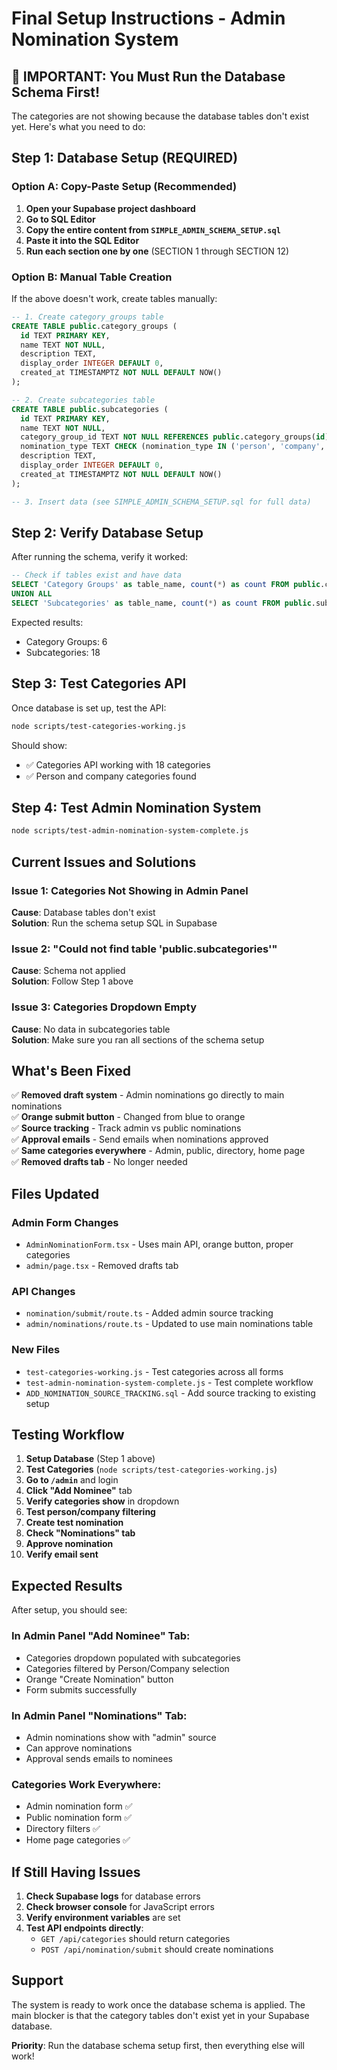 # Final Setup Instructions - Admin Nomination System

## 🚨 IMPORTANT: You Must Run the Database Schema First!

The categories are not showing because the database tables don't exist yet. Here's what you need to do:

## Step 1: Database Setup (REQUIRED)

### Option A: Copy-Paste Setup (Recommended)
1. **Open your Supabase project dashboard**
2. **Go to SQL Editor**
3. **Copy the entire content from `SIMPLE_ADMIN_SCHEMA_SETUP.sql`**
4. **Paste it into the SQL Editor**
5. **Run each section one by one** (SECTION 1 through SECTION 12)

### Option B: Manual Table Creation
If the above doesn't work, create tables manually:

```sql
-- 1. Create category_groups table
CREATE TABLE public.category_groups (
  id TEXT PRIMARY KEY,
  name TEXT NOT NULL,
  description TEXT,
  display_order INTEGER DEFAULT 0,
  created_at TIMESTAMPTZ NOT NULL DEFAULT NOW()
);

-- 2. Create subcategories table  
CREATE TABLE public.subcategories (
  id TEXT PRIMARY KEY,
  name TEXT NOT NULL,
  category_group_id TEXT NOT NULL REFERENCES public.category_groups(id),
  nomination_type TEXT CHECK (nomination_type IN ('person', 'company', 'both')) DEFAULT 'both',
  description TEXT,
  display_order INTEGER DEFAULT 0,
  created_at TIMESTAMPTZ NOT NULL DEFAULT NOW()
);

-- 3. Insert data (see SIMPLE_ADMIN_SCHEMA_SETUP.sql for full data)
```

## Step 2: Verify Database Setup

After running the schema, verify it worked:

```sql
-- Check if tables exist and have data
SELECT 'Category Groups' as table_name, count(*) as count FROM public.category_groups
UNION ALL
SELECT 'Subcategories' as table_name, count(*) as count FROM public.subcategories;
```

Expected results:
- Category Groups: 6
- Subcategories: 18

## Step 3: Test Categories API

Once database is set up, test the API:

```bash
node scripts/test-categories-working.js
```

Should show:
- ✅ Categories API working with 18 categories
- ✅ Person and company categories found

## Step 4: Test Admin Nomination System

```bash
node scripts/test-admin-nomination-system-complete.js
```

## Current Issues and Solutions

### Issue 1: Categories Not Showing in Admin Panel
**Cause**: Database tables don't exist  
**Solution**: Run the schema setup SQL in Supabase

### Issue 2: "Could not find table 'public.subcategories'"
**Cause**: Schema not applied  
**Solution**: Follow Step 1 above

### Issue 3: Categories Dropdown Empty
**Cause**: No data in subcategories table  
**Solution**: Make sure you ran all sections of the schema setup

## What's Been Fixed

✅ **Removed draft system** - Admin nominations go directly to main nominations  
✅ **Orange submit button** - Changed from blue to orange  
✅ **Source tracking** - Track admin vs public nominations  
✅ **Approval emails** - Send emails when nominations approved  
✅ **Same categories everywhere** - Admin, public, directory, home page  
✅ **Removed drafts tab** - No longer needed  

## Files Updated

### Admin Form Changes
- `AdminNominationForm.tsx` - Uses main API, orange button, proper categories
- `admin/page.tsx` - Removed drafts tab

### API Changes  
- `nomination/submit/route.ts` - Added admin source tracking
- `admin/nominations/route.ts` - Updated to use main nominations table

### New Files
- `test-categories-working.js` - Test categories across all forms
- `test-admin-nomination-system-complete.js` - Test complete workflow
- `ADD_NOMINATION_SOURCE_TRACKING.sql` - Add source tracking to existing setup

## Testing Workflow

1. **Setup Database** (Step 1 above)
2. **Test Categories** (`node scripts/test-categories-working.js`)
3. **Go to `/admin`** and login
4. **Click "Add Nominee"** tab
5. **Verify categories show** in dropdown
6. **Test person/company filtering**
7. **Create test nomination**
8. **Check "Nominations" tab**
9. **Approve nomination**
10. **Verify email sent**

## Expected Results

After setup, you should see:

### In Admin Panel "Add Nominee" Tab:
- Categories dropdown populated with subcategories
- Categories filtered by Person/Company selection
- Orange "Create Nomination" button
- Form submits successfully

### In Admin Panel "Nominations" Tab:
- Admin nominations show with "admin" source
- Can approve nominations
- Approval sends emails to nominees

### Categories Work Everywhere:
- Admin nomination form ✅
- Public nomination form ✅  
- Directory filters ✅
- Home page categories ✅

## If Still Having Issues

1. **Check Supabase logs** for database errors
2. **Check browser console** for JavaScript errors
3. **Verify environment variables** are set
4. **Test API endpoints directly**:
   - `GET /api/categories` should return categories
   - `POST /api/nomination/submit` should create nominations

## Support

The system is ready to work once the database schema is applied. The main blocker is that the category tables don't exist yet in your Supabase database.

**Priority**: Run the database schema setup first, then everything else will work!